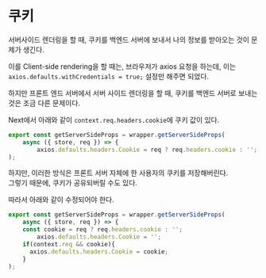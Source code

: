 # 쿠키

서버사이드 렌더링을 할 때, 쿠키를 백엔드 서버에 보내서 나의 정보를 받아오는 것이 문제가 생긴다.  

이를 Client-side rendering을 할 때는, 브라우저가 axios 요청을 하는데, 
이는 `axios.defaults.withCredentials = true;` 설정만 해주면 되었다. 

하지만 프론트 엔드 서버에서 서버 사이드 렌더링을 할 때, 쿠키를 백엔드 서버로 보내는 것은 조금 다른 문제이다. 

Next에서 아래와 같이 `context.req.headers.cookie`에 쿠키 값이 있다. 


```js
export const getServerSideProps = wrapper.getServerSideProps(
	async ({ store, req }) => {
		axios.defaults.headers.Cookie = req ? req.headers.cookie : '';
);
```

하지만, 이러한 방식은 프론트 서버 자체에 한 사용자의 쿠키를 저장해버린다.  
그렇기 때문에, 쿠키가 공유되버릴 수도 있다. 

따라서 아래와 같이 수정되어야 한다.

```js
export const getServerSideProps = wrapper.getServerSideProps(
	async ({ store, req }) => {
    const cookie = req ? req.headers.cookie : '';
		axios.defaults.headers.Cookie = '';
    if(context.req && cookie){
      axios.defaults.headers.Cookie = cookie;
    }
);
```
